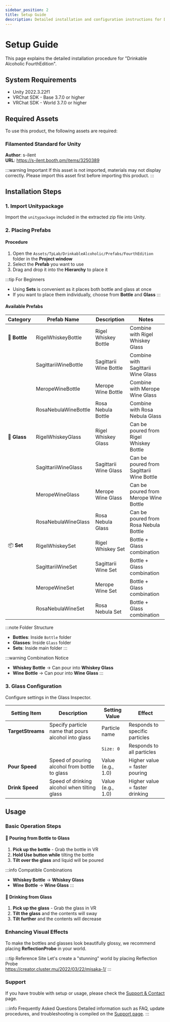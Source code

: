 ```yaml
---
sidebar_position: 2
title: Setup Guide
description: Detailed installation and configuration instructions for Drinkable Alcoholic
---
```


# Setup Guide

This page explains the detailed installation procedure for "Drinkable Alcoholic FourthEdition".

## System Requirements

- Unity 2022.3.22f1
- VRChat SDK - Base 3.7.0 or higher
- VRChat SDK - World 3.7.0 or higher

## Required Assets

To use this product, the following assets are required:

### Filamented Standard for Unity

**Author**: s-ilent  
**URL**: https://s-ilent.booth.pm/items/3250389

:::warning Important
If this asset is not imported, materials may not display correctly. Please import this asset first before importing this product.
:::

## Installation Steps

### 1. Import Unitypackage

Import the `unitypackage` included in the extracted zip file into Unity.

### 2. Placing Prefabs

#### Procedure

1. Open the `Assets/TpLab/DrinkableAlcoholic/Prefabs/FourthEdition` folder in the **Project window**
2. Select the **Prefab** you want to use
3. Drag and drop it into the **Hierarchy** to place it

:::tip For Beginners

- Using **Sets** is convenient as it places both bottle and glass at once
- If you want to place them individually, choose from **Bottle** and **Glass**
  :::

#### Available Prefabs

| Category      | Prefab Name          | Description            | Notes                                     |
| ------------- | -------------------- | ---------------------- | ----------------------------------------- |
| 🍾 **Bottle** | RigelWhiskeyBottle   | Rigel Whiskey Bottle   | Combine with Rigel Whiskey Glass          |
|               | SagittariiWineBottle | Sagittarii Wine Bottle | Combine with Sagittarii Wine Glass        |
|               | MeropeWineBottle     | Merope Wine Bottle     | Combine with Merope Wine Glass            |
|               | RosaNebulaWineBottle | Rosa Nebula Bottle     | Combine with Rosa Nebula Glass            |
| 🥃 **Glass**  | RigelWhiskeyGlass    | Rigel Whiskey Glass    | Can be poured from Rigel Whiskey Bottle   |
|               | SagittariiWineGlass  | Sagittarii Wine Glass  | Can be poured from Sagittarii Wine Bottle |
|               | MeropeWineGlass      | Merope Wine Glass      | Can be poured from Merope Wine Bottle     |
|               | RosaNebulaWineGlass  | Rosa Nebula Glass      | Can be poured from Rosa Nebula Bottle     |
| 📦 **Set**    | RigelWhiskeySet      | Rigel Whiskey Set      | Bottle + Glass combination                |
|               | SagittariiWineSet    | Sagittarii Wine Set    | Bottle + Glass combination                |
|               | MeropeWineSet        | Merope Wine Set        | Bottle + Glass combination                |
|               | RosaNebulaWineSet    | Rosa Nebula Set        | Bottle + Glass combination                |

:::note Folder Structure

- **Bottles**: Inside `Bottle` folder
- **Glasses**: Inside `Glass` folder
- **Sets**: Inside main folder
  :::

:::warning Combination Notice

- **Whiskey Bottle** → Can pour into **Whiskey Glass**
- **Wine Bottle** → Can pour into **Wine Glass**
  :::

### 3. Glass Configuration

Configure settings in the Glass Inspector.

| Setting Item      | Description                                         | Setting Value     | Effect                         |
| ----------------- | --------------------------------------------------- | ----------------- | ------------------------------ |
| **TargetStreams** | Specify particle name that pours alcohol into glass | Particle name     | Responds to specific particles |
|                   |                                                     | `Size: 0`         | Responds to all particles      |
| **Pour Speed**    | Speed of pouring alcohol from bottle to glass       | Value (e.g., 1.0) | Higher value = faster pouring  |
| **Drink Speed**   | Speed of drinking alcohol when tilting glass        | Value (e.g., 1.0) | Higher value = faster drinking |

## Usage

### Basic Operation Steps

#### 🍾 Pouring from Bottle to Glass

1. **Pick up the bottle** - Grab the bottle in VR
2. **Hold Use button while** tilting the bottle
3. **Tilt over the glass** and liquid will be poured

:::info Compatible Combinations

- **Whiskey Bottle** → **Whiskey Glass**
- **Wine Bottle** → **Wine Glass**
  :::

#### 🥃 Drinking from Glass

1. **Pick up the glass** - Grab the glass in VR
2. **Tilt the glass** and the contents will sway
3. **Tilt further** and the contents will decrease

### Enhancing Visual Effects

To make the bottles and glasses look beautifully glossy, we recommend placing **ReflectionProbe** in your world.

:::tip Reference Site
Let's create a "stunning" world by placing Reflection Probe  
https://creator.cluster.mu/2022/03/22/misaka-1/
:::

### Support

If you have trouble with setup or usage, please check the [Support & Contact](./support) page.

:::info Frequently Asked Questions
Detailed information such as FAQ, update procedures, and troubleshooting is compiled on the [Support page](./support).
:::
